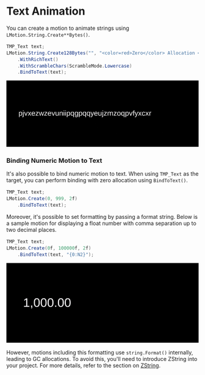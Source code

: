 # Text Animation

You can create a motion to animate strings using `LMotion.String.Create**Bytes()`.

```cs
TMP_Text text;
LMotion.String.Create128Bytes("", "<color=red>Zero</color> Allocation <i>Text</i> Tween! <b>Foooooo!!</b>", 5f)
    .WithRichText()
    .WithScrambleChars(ScrambleMode.Lowercase)
    .BindToText(text);
```

![gif-img1](../../images/rich-text-animation.gif)

### Binding Numeric Motion to Text

It's also possible to bind numeric motion to text. When using `TMP_Text` as the target, you can perform binding with zero allocation using `BindToText()`.

```cs
TMP_Text text;
LMotion.Create(0, 999, 2f)
    .BindToText(text);
```

Moreover, it's possible to set formatting by passing a format string. Below is a sample motion for displaying a float number with comma separation up to two decimal places.

```cs
TMP_Text text;
LMotion.Create(0f, 100000f, 2f)
    .BindToText(text, "{0:N2}");
```

![gif-img2](../../images/bind-number-to-text.gif)

However, motions including this formatting use `string.Format()` internally, leading to GC allocations. To avoid this, you'll need to introduce ZString into your project. For more details, refer to the section on [ZString](integration-zstring.md).